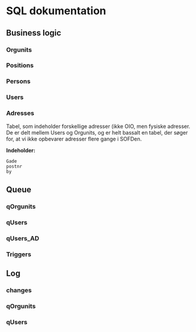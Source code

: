 # SQL dokumentation

## Business logic
### Orgunits

### Positions

### Persons

### Users

### Adresses
Tabel, som indeholder forskellige adresser (ikke OIO, men fysiske adresser. De er delt mellem Users og Orgunits, og er helt bassalt en tabel, der søger for, at vi ikke opbevarer adresser flere gange i SOFDen.

**Indeholder:**

```
Gade
postnr
by
```

## Queue

### qOrgunits

### qUsers

### qUsers_AD

### Triggers

## Log

### changes
### qOrgunits
### qUsers
